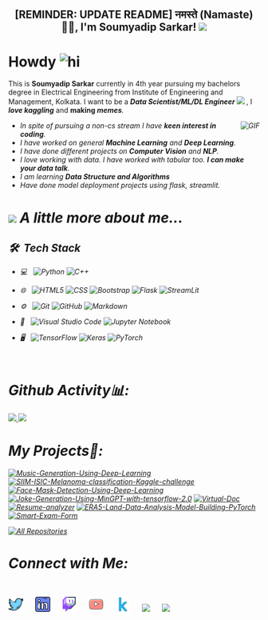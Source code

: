 <h2 align="center">[REMINDER: UPDATE README] नमस्ते (Namaste)🙏🏻, I'm Soumyadip Sarkar!  <img src="https://media.giphy.com/media/12oufCB0MyZ1Go/giphy.gif" width="50"></h2>
<!-- <img align='right' src="https://media.giphy.com/media/M9gbBd9nbDrOTu1Mqx/giphy.gif" width="230"> -->

# Howdy <img src='https://media.tenor.com/images/b617c36f9db276d3146e974b8ff64f4c/tenor.gif' alt='hi' width=50px/>


This is **Soumyadip Sarkar** currently in 4th year pursuing my bachelors degree in Electrical Engineering from Institute of Engineering and Management, Kolkata. I want to be a <strong><em>Data Scientist/ML/DL Engineer <img src="https://media.giphy.com/media/WUlplcMpOCEmTGBtBW/giphy.gif" width="30"> 
</em></strong>, I <strong><em>love kaggling</em></strong> and <strong>making <em>memes<em></strong>.
 
 <img align="right" alt="GIF" src="https://media.giphy.com/media/3ohzdKvLT1DxFxhZAI/giphy.gif" />
 
- In spite of pursuing a non-cs stream I have **keen interest in coding**.
- I have worked on general **Machine Learning** and **Deep Learning**.
- I have done different projects on **Computer Vision** and **NLP**. 
- I love working with data. I have worked with tabular too.  **I can make your data talk**.
- I am learning **Data Structure and Algorithms**<!-- **ML model deployment**. -->
- Have done model deployment projects using flask, streamlit.
<!-- - I have worked with docker
- I am familiar with GCP -->


# <img src="https://media.giphy.com/media/VgCDAzcKvsR6OM0uWg/giphy.gif" width="50"> A little more about me...  

<h2> 🛠 &nbsp;Tech Stack</h2>

- 💻 &nbsp;
  ![Python](https://img.shields.io/badge/-Python-333333?style=flat&logo=python)
  ![C++](https://img.shields.io/badge/-C++-333333?style=flat&logo=C%2B%2B&logoColor=00599C)
<!--   ![Java](https://img.shields.io/badge/-Java-333333?style=flat&logo=Java&logoColor=007396) -->
  
- 🌐 &nbsp;
  ![HTML5](https://img.shields.io/badge/-HTML5-333333?style=flat&logo=HTML5)
  ![CSS](https://img.shields.io/badge/-CSS-333333?style=flat&logo=CSS3&logoColor=1572B6)
  ![Bootstrap](https://img.shields.io/badge/-Bootstrap-333333?style=flat&logo=bootstrap&logoColor=563D7C)
  ![Flask](https://img.shields.io/badge/-Flask-333333?style=flat&logo=flask&logoColor=563D7C)
  ![StreamLit](https://img.shields.io/badge/-Streamlit-333333?style=flat&logo=streamlit&logoColor=563D7C)
  
  
- ⚙️ &nbsp;
  ![Git](https://img.shields.io/badge/-Git-333333?style=flat&logo=git)
  ![GitHub](https://img.shields.io/badge/-GitHub-333333?style=flat&logo=github)
  ![Markdown](https://img.shields.io/badge/-Markdown-333333?style=flat&logo=markdown)
- 🔧 &nbsp;
  ![Visual Studio Code](https://img.shields.io/badge/-Visual%20Studio%20Code-333333?style=flat&logo=visual-studio-code&logoColor=007ACC)
  ![Jupyter Notebook](https://img.shields.io/badge/JupyterNotebook-JN-red)
- 🖥 &nbsp;
  ![TensorFlow](https://img.shields.io/badge/-TensorFlow-333333?style=flat&logo=tensorflow)
    ![Keras](https://img.shields.io/badge/-Keras-333333?style=flat&logo=keras)
    ![PyTorch](https://img.shields.io/badge/-pytorch-333333?style=flat&logo=pytorch)
    
      
<br>

 
 

# Github Activity📊:

<a href="https://github.com/soumya997">
  <img height="180em" src="https://github-readme-stats-eight-nu-91.vercel.app/api?username=soumya997&theme=react&bg_color=1F222E&title_color=F85D7F&icon_color=F8D866&hide_border=true&show_icons=false" /> <img height="180em" src="https://github-readme-stats-eight-nu-91.vercel.app/api/top-langs/?username=soumya997&theme=react&bg_color=1F222E&title_color=F85D7F&icon_color=F8D866&hide_border=true&show_icons=false&layout=compact" />
</a>



</p>

# My Projects🌟:

<div align=center>

<p align="left">
  <a href="https://github.com/soumya997/Music-Generation-Using-Deep-Learning"><img width="282" src="https://github-readme-stats-eight-nu-91.vercel.app/api/pin/?username=soumya997&repo=Music-Generation-Using-Deep-Learning&theme=react&bg_color=1F222E&title_color=F85D7F&icon_color=F8D866&hide_border=true&show_icons=false" alt="Music-Generation-Using-Deep-Learning"></a> <a href="https://github.com/soumya997/SIIM-ISIC-Melanoma-classification-Kaggle"><img width="282" src="https://github-readme-stats-eight-nu-91.vercel.app/api/pin/?username=soumya997&repo=SIIM-ISIC-Melanoma-classification-Kaggle&hide_border=true&bg_color=1F222E&title_color=F85D7F&icon_color=F8D866&theme=react&show_icons=false" alt="SIIM-ISIC-Melanoma-classification-Kaggle-challenge"></a> <a href="https://github.com/soumya997/Face-Mask-Detection-Using-Deep-Learning"><img width="282" src="https://github-readme-stats-eight-nu-91.vercel.app/api/pin/?username=soumya997&repo=Face-Mask-Detection-Using-Deep-Learning&theme=react&bg_color=1F222E&title_color=F85D7F&icon_color=F8D866&hide_border=true&show_icons=false" alt="Face-Mask-Detection-Using-Deep-Learning"></a> <a href="https://github.com/soumya997/Joke-Generation-Using-MinGPT-with-tensorflow-2.0"><img width="282" src="https://github-readme-stats-eight-nu-91.vercel.app/api/pin?username=soumya997&repo=Joke-Generation-Using-MinGPT-with-tensorflow-2.0&theme=react&bg_color=1F222E&title_color=F85D7F&icon_color=F8D866&hide_border=true&show_icons=false" alt="Joke-Generation-Using-MinGPT-with-tensorflow-2.0"></a> <a href="https://github.com/soumya997/Virtual-Doc"><img width="282" src="https://github-readme-stats-eight-nu-91.vercel.app/api/pin/?username=soumya997&repo=Virtual-Doc&theme=react&bg_color=1F222E&title_color=F85D7F&icon_color=F8D866&hide_border=true&show_icons=false" alt="Virtual-Doc"></a> <a href="https://github.com/soumya997/Resume-analyzer"><img width="282" src="https://github-readme-stats-eight-nu-91.vercel.app/api/pin/?username=soumya997&repo=Resume-analyzer&theme=react&bg_color=1F222E&title_color=F85D7F&icon_color=F8D866&hide_border=true&show_icons=false" alt="Resume-analyzer"></a> <a href="https://github.com/soumya997/ERA5-Land-Data-Analysis-Model-Building-PyTorch"><img width="282" src="https://github-readme-stats-eight-nu-91.vercel.app/api/pin/?username=soumya997&repo=ERA5-Land-Data-Analysis-Model-Building-PyTorch&theme=react&bg_color=1F222E&title_color=F85D7F&icon_color=F8D866&hide_border=true&show_icons=false" alt="ERA5-Land-Data-Analysis-Model-Building-PyTorch"></a> <a href="https://github.com/soumya997/Smart-Exam-Form"><img width="282" src="https://github-readme-stats-eight-nu-91.vercel.app/api/pin/?username=soumya997&repo=Smart-Exam-Form&theme=react&bg_color=1F222E&title_color=F85D7F&icon_color=F8D866&hide_border=true&show_icons=false" alt="Smart-Exam-Form"></a>
</p>

<p align="left">
  <a href="https://github.com/soumya997?tab=repositories&sort=stargazers"><img alt="All Repositories" title="All Repositories" src="https://custom-icon-badges.herokuapp.com/badge/-All%20Repos-2962FF?style=for-the-badge&logoColor=white&logo=repo"/></a>
</p>

<!-- https://github-readme-stats-nine-sandy.vercel.app -->
</div>

# Connect with Me:

<br>

<!-- <a href="https://twitter.com/somuSan_"><img alt="Twitter Follow" src="https://img.shields.io/twitter/follow/somuSan_?style=for-the-badge&color=09f&labelColor=black&logo=twitter&label=@somuSan_"></a>
<img alt="GitHub followers" src="https://img.shields.io/github/followers/soumya997?color=green&logo=github&style=for-the-badge">
<a href="https://www.linkedin.com/in/soumyadip-sarkar-173901183/" target="blank"><img align="left" src="https://cdn.jsdelivr.net/npm/simple-icons@3.0.1/icons/linkedin.svg" alt="xtenzq" width="22px" />
[![Kaggle](https://img.shields.io/badge/-soumyadip-blue?style=flat-square&logo=Kaggle&logoColor=white&link=https://www.kaggle.com/soumya9977)](https://www.kaggle.com/soumya9977)
[![medium](https://aleen42.github.io/badges/src/medium.svg)](https://medium.com/@soumya997.sarkar)
[![Gmail](https://img.shields.io/badge/-soumyadip-c14438?style=for-the-badge&logo=Gmail&logoColor=white)](mailto:soumya997.sarkar@gmail.com)

<br> -->
 
 <p align="left">
<a href="https://twitter.com/somuSan_" target="_blank"><img height="30" src="https://raw.githubusercontent.com/AbhishekMaira10/AbhishekMaira10/master/Resources/png/twitter.png?raw=true"></a>&nbsp;&nbsp;&nbsp;&nbsp;&nbsp;
<a href="https://www.linkedin.com/in/soumyadip-sarkar/" target="_blank"><img height="30" src="https://raw.githubusercontent.com/AbhishekMaira10/AbhishekMaira10/master/linkedin.png?raw=true"></a>&nbsp;&nbsp;&nbsp;&nbsp;&nbsp;
<a href="https://www.twitch.tv/somusan" target="_blank"><img height="30" src="7857165_twitch_stream_streaming_platform_sub_icon.png"></a>&nbsp;&nbsp;&nbsp;&nbsp;&nbsp;
<a href="https://www.youtube.com/channel/UCej1NaGtqV5vBFYtMgZAGdg" target="_blank"><img height="30" src="6214533_logo_youtube_icon.png"></a>&nbsp;&nbsp;&nbsp;&nbsp;&nbsp;
<a href="https://www.kaggle.com/soumya9977" target="_blank"><img height="30" src="4519136_kaggle_icon.png"></a>&nbsp;&nbsp;&nbsp;&nbsp;&nbsp;
  <a href="https://pypi.org/user/somuSan/" target="_blank"><img height="30" src="https://pbs.twimg.com/profile_images/909757546063323137/-RIWgodF_400x400.jpg"></a>&nbsp;&nbsp;&nbsp;&nbsp;&nbsp;
  <a href="https://soumya997.github.io/vcv/" target="_blank"><img height="30" src="https://img.icons8.com/external-kiranshastry-lineal-color-kiranshastry/64/000000/external-portfolio-advertising-kiranshastry-lineal-color-kiranshastry.png"></a>&nbsp;&nbsp;&nbsp;&nbsp;&nbsp;
  
</p>

